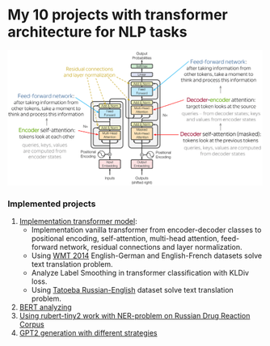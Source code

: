 # My 10 projects with transformer architecture for NLP tasks
![image](transformers.png)

### Implemented projects
1) [Implementation transformer model](https://github.com/Arseny5/nlp-personal-projects/tree/main/01-implement-vanilla-transformer):
   - Implementation vanilla transformer from encoder-decoder classes to positional encoding, self-attention, multi-head attention, feed-forward network, residual connections and layer normalization.
   - Using [WMT 2014](https://huggingface.co/datasets/wmt14) English-German and English-French datasets solve text translation problem.
   - Analyze Label Smoothing in transformer classification with KLDiv loss.
   - Using [Tatoeba Russian-English](https://huggingface.co/datasets/tatoeba) dataset solve text translation problem.
3) [BERT analyzing](https://github.com/Arseny5/nlp-personal-projects/tree/main/03-bert-for-NER)
4) [Using rubert-tiny2 work with NER-problem on Russian Drug Reaction Corpus](https://github.com/Arseny5/nlp-personal-projects/tree/main/03-bert-for-NER)
5) [GPT2 generation with different strategies](https://github.com/Arseny5/nlp-personal-projects/tree/main/03-bert-for-NER)
